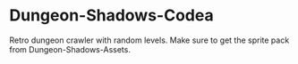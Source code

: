 # Dungeon-Shadows-Codea

Retro dungeon crawler with random levels. Make sure to get the sprite pack from Dungeon-Shadows-Assets.
